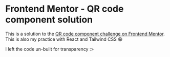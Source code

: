 # Frontend Mentor - QR code component solution

This is a solution to the [QR code component challenge on Frontend Mentor](https://www.frontendmentor.io/challenges/qr-code-component-iux_sIO_H).
This is also my practice with React and Tailwind CSS 😀

I left the code un-built for transparency :>
